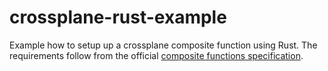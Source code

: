# crossplane-rust-example

Example how to setup up a crossplane composite function using Rust.
The requirements follow from the official [composite functions specification](https://github.com/crossplane/crossplane/blob/main/contributing/specifications/functions.md).